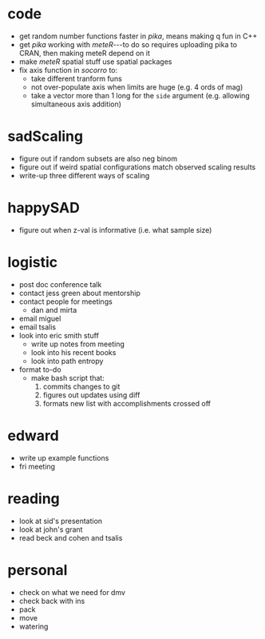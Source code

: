 # code

- get random number functions faster in *pika*, means making q fun in C++
- get *pika* working with *meteR*---to do so requires uploading pika to CRAN, then making meteR depend on it
- make *meteR* spatial stuff use spatial packages
- fix axis function in *socorro* to:
    - take different tranform funs
    - not over-populate axis when limits are huge (e.g. 4 ords of mag)
    - take a vector more than 1 long for the `side` argument (e.g. allowing simultaneous axis addition)


# sadScaling

- figure out if random subsets are also neg binom
- figure out if weird spatial configurations match observed scaling results
- write-up three different ways of scaling


# happySAD

- figure out when z-val is informative (i.e. what sample size)


# logistic

- post doc conference talk
- contact jess green about mentorship
- contact people for meetings
    - dan and mirta
- email miguel
- email tsalis
- look into eric smith stuff
    - write up notes from meeting
    - look into his recent books
    - look into path entropy
- format to-do
    - make bash script that:
        1. commits changes to git
        2. figures out updates using diff
        3. formats new list with accomplishments crossed off

# edward
- write up example functions
- fri meeting

# reading
- look at sid's presentation
- look at john's grant
- read beck and cohen and tsalis

# personal
- check on what we need for dmv
- check back with ins
- pack
- move
- watering